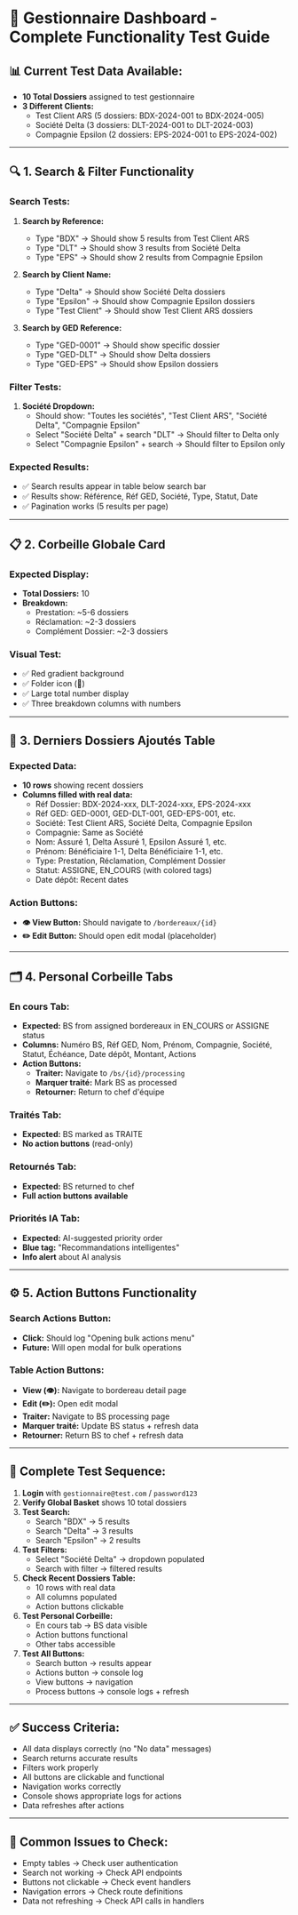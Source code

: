 # 🧪 Gestionnaire Dashboard - Complete Functionality Test Guide

## 📊 **Current Test Data Available:**
- **10 Total Dossiers** assigned to test gestionnaire
- **3 Different Clients:**
  - Test Client ARS (5 dossiers: BDX-2024-001 to BDX-2024-005)
  - Société Delta (3 dossiers: DLT-2024-001 to DLT-2024-003)
  - Compagnie Epsilon (2 dossiers: EPS-2024-001 to EPS-2024-002)

---

## 🔍 **1. Search & Filter Functionality**

### **Search Tests:**
1. **Search by Reference:**
   - Type "BDX" → Should show 5 results from Test Client ARS
   - Type "DLT" → Should show 3 results from Société Delta
   - Type "EPS" → Should show 2 results from Compagnie Epsilon

2. **Search by Client Name:**
   - Type "Delta" → Should show Société Delta dossiers
   - Type "Epsilon" → Should show Compagnie Epsilon dossiers
   - Type "Test Client" → Should show Test Client ARS dossiers

3. **Search by GED Reference:**
   - Type "GED-0001" → Should show specific dossier
   - Type "GED-DLT" → Should show Delta dossiers
   - Type "GED-EPS" → Should show Epsilon dossiers

### **Filter Tests:**
1. **Société Dropdown:**
   - Should show: "Toutes les sociétés", "Test Client ARS", "Société Delta", "Compagnie Epsilon"
   - Select "Société Delta" + search "DLT" → Should filter to Delta only
   - Select "Compagnie Epsilon" + search → Should filter to Epsilon only

### **Expected Results:**
- ✅ Search results appear in table below search bar
- ✅ Results show: Référence, Réf GED, Société, Type, Statut, Date
- ✅ Pagination works (5 results per page)

---

## 📋 **2. Corbeille Globale Card**

### **Expected Display:**
- **Total Dossiers:** 10
- **Breakdown:**
  - Prestation: ~5-6 dossiers
  - Réclamation: ~2-3 dossiers  
  - Complément Dossier: ~2-3 dossiers

### **Visual Test:**
- ✅ Red gradient background
- ✅ Folder icon (📁)
- ✅ Large total number display
- ✅ Three breakdown columns with numbers

---

## 📄 **3. Derniers Dossiers Ajoutés Table**

### **Expected Data:**
- **10 rows** showing recent dossiers
- **Columns filled with real data:**
  - Réf Dossier: BDX-2024-xxx, DLT-2024-xxx, EPS-2024-xxx
  - Réf GED: GED-0001, GED-DLT-001, GED-EPS-001, etc.
  - Société: Test Client ARS, Société Delta, Compagnie Epsilon
  - Compagnie: Same as Société
  - Nom: Assuré 1, Delta Assuré 1, Epsilon Assuré 1, etc.
  - Prénom: Bénéficiaire 1-1, Delta Bénéficiaire 1-1, etc.
  - Type: Prestation, Réclamation, Complément Dossier
  - Statut: ASSIGNE, EN_COURS (with colored tags)
  - Date dépôt: Recent dates

### **Action Buttons:**
- **👁️ View Button:** Should navigate to `/bordereaux/{id}`
- **✏️ Edit Button:** Should open edit modal (placeholder)

---

## 🗂️ **4. Personal Corbeille Tabs**

### **En cours Tab:**
- **Expected:** BS from assigned bordereaux in EN_COURS or ASSIGNE status
- **Columns:** Numéro BS, Réf GED, Nom, Prénom, Compagnie, Société, Statut, Échéance, Date dépôt, Montant, Actions
- **Action Buttons:**
  - **Traiter:** Navigate to `/bs/{id}/processing`
  - **Marquer traité:** Mark BS as processed
  - **Retourner:** Return to chef d'équipe

### **Traités Tab:**
- **Expected:** BS marked as TRAITE
- **No action buttons** (read-only)

### **Retournés Tab:**
- **Expected:** BS returned to chef
- **Full action buttons available**

### **Priorités IA Tab:**
- **Expected:** AI-suggested priority order
- **Blue tag:** "Recommandations intelligentes"
- **Info alert** about AI analysis

---

## ⚙️ **5. Action Buttons Functionality**

### **Search Actions Button:**
- **Click:** Should log "Opening bulk actions menu"
- **Future:** Will open modal for bulk operations

### **Table Action Buttons:**
- **View (👁️):** Navigate to bordereau detail page
- **Edit (✏️):** Open edit modal
- **Traiter:** Navigate to BS processing page
- **Marquer traité:** Update BS status + refresh data
- **Retourner:** Return BS to chef + refresh data

---

## 🧪 **Complete Test Sequence:**

1. **Login** with `gestionnaire@test.com` / `password123`
2. **Verify Global Basket** shows 10 total dossiers
3. **Test Search:**
   - Search "BDX" → 5 results
   - Search "Delta" → 3 results
   - Search "Epsilon" → 2 results
4. **Test Filters:**
   - Select "Société Delta" → dropdown populated
   - Search with filter → filtered results
5. **Check Recent Dossiers Table:**
   - 10 rows with real data
   - All columns populated
   - Action buttons clickable
6. **Test Personal Corbeille:**
   - En cours tab → BS data visible
   - Action buttons functional
   - Other tabs accessible
7. **Test All Buttons:**
   - Search button → results appear
   - Actions button → console log
   - View buttons → navigation
   - Process buttons → console logs + refresh

---

## ✅ **Success Criteria:**
- All data displays correctly (no "No data" messages)
- Search returns accurate results
- Filters work properly
- All buttons are clickable and functional
- Navigation works correctly
- Console shows appropriate logs for actions
- Data refreshes after actions

---

## 🐛 **Common Issues to Check:**
- Empty tables → Check user authentication
- Search not working → Check API endpoints
- Buttons not clickable → Check event handlers
- Navigation errors → Check route definitions
- Data not refreshing → Check API calls in handlers
